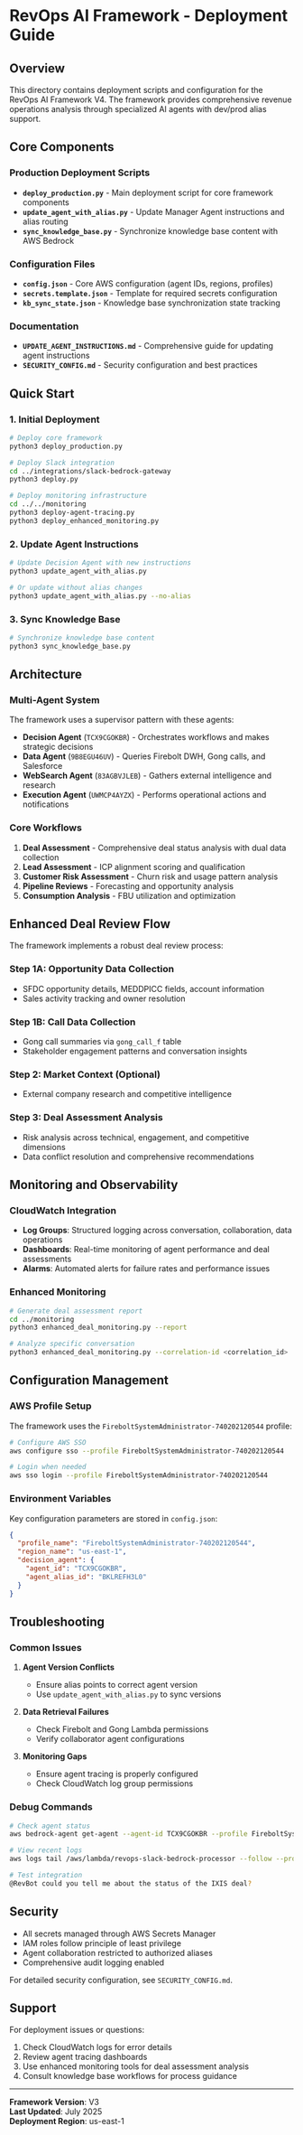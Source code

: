 # RevOps AI Framework - Deployment Guide

## Overview

This directory contains deployment scripts and configuration for the RevOps AI Framework V4. The framework provides comprehensive revenue operations analysis through specialized AI agents with dev/prod alias support.

## Core Components

### Production Deployment Scripts

- **`deploy_production.py`** - Main deployment script for core framework components
- **`update_agent_with_alias.py`** - Update Manager Agent instructions and alias routing
- **`sync_knowledge_base.py`** - Synchronize knowledge base content with AWS Bedrock

### Configuration Files

- **`config.json`** - Core AWS configuration (agent IDs, regions, profiles)
- **`secrets.template.json`** - Template for required secrets configuration
- **`kb_sync_state.json`** - Knowledge base synchronization state tracking

### Documentation

- **`UPDATE_AGENT_INSTRUCTIONS.md`** - Comprehensive guide for updating agent instructions
- **`SECURITY_CONFIG.md`** - Security configuration and best practices

## Quick Start

### 1. Initial Deployment

```bash
# Deploy core framework
python3 deploy_production.py

# Deploy Slack integration
cd ../integrations/slack-bedrock-gateway
python3 deploy.py

# Deploy monitoring infrastructure  
cd ../../monitoring
python3 deploy-agent-tracing.py
python3 deploy_enhanced_monitoring.py
```

### 2. Update Agent Instructions

```bash
# Update Decision Agent with new instructions
python3 update_agent_with_alias.py

# Or update without alias changes
python3 update_agent_with_alias.py --no-alias
```

### 3. Sync Knowledge Base

```bash
# Synchronize knowledge base content
python3 sync_knowledge_base.py
```

## Architecture

### Multi-Agent System

The framework uses a supervisor pattern with these agents:

- **Decision Agent** (`TCX9CGOKBR`) - Orchestrates workflows and makes strategic decisions
- **Data Agent** (`9B8EGU46UV`) - Queries Firebolt DWH, Gong calls, and Salesforce
- **WebSearch Agent** (`83AGBVJLEB`) - Gathers external intelligence and research
- **Execution Agent** (`UWMCP4AYZX`) - Performs operational actions and notifications

### Core Workflows

1. **Deal Assessment** - Comprehensive deal status analysis with dual data collection
2. **Lead Assessment** - ICP alignment scoring and qualification
3. **Customer Risk Assessment** - Churn risk and usage pattern analysis
4. **Pipeline Reviews** - Forecasting and opportunity analysis
5. **Consumption Analysis** - FBU utilization and optimization

## Enhanced Deal Review Flow

The framework implements a robust deal review process:

### Step 1A: Opportunity Data Collection
- SFDC opportunity details, MEDDPICC fields, account information
- Sales activity tracking and owner resolution

### Step 1B: Call Data Collection  
- Gong call summaries via `gong_call_f` table
- Stakeholder engagement patterns and conversation insights

### Step 2: Market Context (Optional)
- External company research and competitive intelligence

### Step 3: Deal Assessment Analysis
- Risk analysis across technical, engagement, and competitive dimensions
- Data conflict resolution and comprehensive recommendations

## Monitoring and Observability

### CloudWatch Integration

- **Log Groups**: Structured logging across conversation, collaboration, data operations
- **Dashboards**: Real-time monitoring of agent performance and deal assessments
- **Alarms**: Automated alerts for failure rates and performance issues

### Enhanced Monitoring

```bash
# Generate deal assessment report
cd ../monitoring
python3 enhanced_deal_monitoring.py --report

# Analyze specific conversation
python3 enhanced_deal_monitoring.py --correlation-id <correlation_id>
```

## Configuration Management

### AWS Profile Setup

The framework uses the `FireboltSystemAdministrator-740202120544` profile:

```bash
# Configure AWS SSO
aws configure sso --profile FireboltSystemAdministrator-740202120544

# Login when needed
aws sso login --profile FireboltSystemAdministrator-740202120544
```

### Environment Variables

Key configuration parameters are stored in `config.json`:

```json
{
  "profile_name": "FireboltSystemAdministrator-740202120544",
  "region_name": "us-east-1",
  "decision_agent": {
    "agent_id": "TCX9CGOKBR",
    "agent_alias_id": "BKLREFH3L0"
  }
}
```

## Troubleshooting

### Common Issues

1. **Agent Version Conflicts**
   - Ensure alias points to correct agent version
   - Use `update_agent_with_alias.py` to sync versions

2. **Data Retrieval Failures**
   - Check Firebolt and Gong Lambda permissions
   - Verify collaborator agent configurations

3. **Monitoring Gaps**
   - Ensure agent tracing is properly configured
   - Check CloudWatch log group permissions

### Debug Commands

```bash
# Check agent status
aws bedrock-agent get-agent --agent-id TCX9CGOKBR --profile FireboltSystemAdministrator-740202120544

# View recent logs
aws logs tail /aws/lambda/revops-slack-bedrock-processor --follow --profile FireboltSystemAdministrator-740202120544

# Test integration
@RevBot could you tell me about the status of the IXIS deal?
```

## Security

- All secrets managed through AWS Secrets Manager
- IAM roles follow principle of least privilege
- Agent collaboration restricted to authorized aliases
- Comprehensive audit logging enabled

For detailed security configuration, see `SECURITY_CONFIG.md`.

## Support

For deployment issues or questions:

1. Check CloudWatch logs for error details
2. Review agent tracing dashboards
3. Use enhanced monitoring tools for deal assessment analysis
4. Consult knowledge base workflows for process guidance

---

**Framework Version**: V3  
**Last Updated**: July 2025  
**Deployment Region**: us-east-1